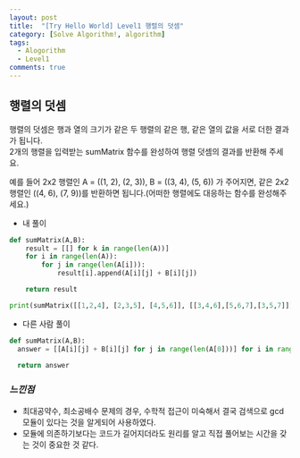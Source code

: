 ```yaml
---
layout: post
title:  "[Try Hello World] Level1 행렬의 덧셈"
category: [Solve Algorithm!, algorithm]
tags:
  - Alogorithm
  - Level1
comments: true
---
```


## 행렬의 덧셈
행렬의 덧셈은 행과 열의 크기가 같은 두 행렬의 같은 행, 같은 열의 값을 서로 더한 결과가 됩니다.<br>
2개의 행렬을 입력받는 sumMatrix 함수를 완성하여 행렬 덧셈의 결과를 반환해 주세요.<br>

예를 들어 2x2 행렬인 A = ((1, 2), (2, 3)), B = ((3, 4), (5, 6)) 가 주어지면, 같은 2x2 행렬인 ((4, 6), (7, 9))를 반환하면 됩니다.(어떠한 행렬에도 대응하는 함수를 완성해주세요.)

- 내 풀이

```python
def sumMatrix(A,B):
    result = [[] for k in range(len(A))]
    for i in range(len(A)):
    	for j in range(len(A[i])):
        	result[i].append(A[i][j] + B[i][j])

    return result

print(sumMatrix([[1,2,4], [2,3,5], [4,5,6]], [[3,4,6],[5,6,7],[3,5,7]]))
```

- 다른 사람 풀이

```python
def sumMatrix(A,B):
  answer = [[A[i][j] + B[i][j] for j in range(len(A[0]))] for i in range(len(A))]

  return answer
```

### *느낀점*
- 최대공약수, 최소공배수 문제의 경우, 수학적 접근이 미숙해서 결국 검색으로 gcd 모듈이 있다는 것을 알게되어 사용하였다.
- 모듈에 의존하기보다는 코드가 길어지더라도 원리를 알고 직접 풀어보는 시간을 갖는 것이 중요한 것 같다.    
